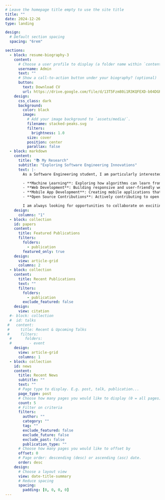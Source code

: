 ```yaml
---
# Leave the homepage title empty to use the site title
title: ""
date: 2024-12-26
type: landing

design:
  # Default section spacing
  spacing: "6rem"

sections:
  - block: resume-biography-3
    content:
      # Choose a user profile to display (a folder name within `content/authors/`)
      username: Admin
      text: ""
      # Show a call-to-action button under your biography? (optional)
      button:
        text: Download CV
        url: https://drive.google.com/file/d/13T5Fzm80i1R3KQFEXD-b04DGRXy3Q-TP/view?usp=drive_link
    design:
      css_class: dark
      background:
        color: black
        image:
          # Add your image background to `assets/media/`.
          filename: stacked-peaks.svg
          filters:
            brightness: 1.0
          size: cover
          position: center
          parallax: false
  - block: markdown
    content:
      title: "📚 My Research"
      subtitle: "Exploring Software Engineering Innovations"
      text: |-
        As a Software Engineering student, I am particularly interested in the following areas:

        - **Machine Learning**: Exploring how algorithms can learn from data to make predictions and improve decision-making.
        - **Web Development**: Building responsive and user-friendly web applications using modern frameworks.
        - **Mobile App Development**: Creating mobile applications that enhance user experience and accessibility.
        - **Open Source Contributions**: Actively contributing to open source projects to improve my coding skills and collaborate with other developers.

        I am always looking for opportunities to collaborate on exciting projects and research. Please feel free to reach out if you are interested in working together! 😃
    design:
      columns: "1"
  - block: collection
    id: papers
    content:
      title: Featured Publications
      filters:
        folders:
          - publication
        featured_only: true
    design:
      view: article-grid
      columns: 2
  - block: collection
    content:
      title: Recent Publications
      text: ""
      filters:
        folders:
          - publication
        exclude_featured: false
    design:
      view: citation
  #- block: collection
  #  id: talks
 #   content:
 #     title: Recent & Upcoming Talks
 #     filters:
  #      folders:
  #        - event
    design:
      view: article-grid
      columns: 1
  - block: collection
    id: news
    content:
      title: Recent News
      subtitle: ""
      text: ""
      # Page type to display. E.g. post, talk, publication...
      page_type: post
      # Choose how many pages you would like to display (0 = all pages)
      count: 5
      # Filter on criteria
      filters:
        author: ""
        category: ""
        tag: ""
        exclude_featured: false
        exclude_future: false
        exclude_past: false
        publication_type: ""
      # Choose how many pages you would like to offset by
      offset: 0
      # Page order: descending (desc) or ascending (asc) date.
      order: desc
    design:
      # Choose a layout view
      view: date-title-summary
      # Reduce spacing
      spacing:
        padding: [0, 0, 0, 0]
---
```

